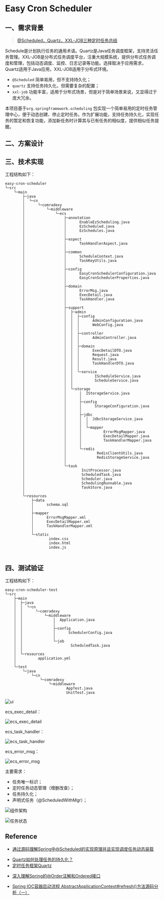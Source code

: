 # Easy Cron Scheduler

## 一、需求背景

> [@Scheduled，Quartz，XXL-JOB三种定时任务总结](https://blog.csdn.net/m0_72075879/article/details/134794515)

Schedule是计划执行任务的通用术语。Quartz是Java任务调度框架，支持灵活任务管理。XXL-JOB是分布式任务调度平台，注重大规模系统，提供分布式任务调度和管理，包括动态调度、监控、日志记录等功能。选择取决于应用需求，Quartz适用于Java应用，XXL-JOB适用于分布式环境。

- `@Scheduled` 简单易用，但不支持持久化；
- `quartz` 支持任务持久化，但需要复杂的配置；
- `xxl-job` 功能丰富，适用于分布式场景，但是对于简单场景来说，又显得过于庞大冗余。

本项目基于`org.springframework.scheduling` 包实现一个简单易用的定时任务管理中心，便于动态创建、停止定时任务。作为扩展功能，支持任务持久化，实现任务的暂定和恢复功能，添加新任务时计算其与已有任务的相似度，提供相似任务提醒。



## 二、方案设计







## 三、技术实现

工程结构如下：

```
easy-cron-scheduler
└─src
    └─main
        ├─java
        │  └─cn
        │      └─comradexy
        │          └─middleware
        │              └─ecs
        │                  ├─annotation
        │                  │      EnableEzScheduling.java
        │                  │      EzScheduled.java
        │                  │      EzSchedules.java
        │                  │
        │                  ├─aspect
        │                  │      TaskHandlerAspect.java
        │                  │
        │                  ├─common
        │                  │      ScheduleContext.java
        │                  │      TaskKeyUtils.java
        │                  │
        │                  ├─config
        │                  │      EasyCronSchedulerConfiguration.java
        │                  │      EasyCronSchedulerProperties.java
        │                  │
        │                  ├─domain
        │                  │      ErrorMsg.java
        │                  │      ExecDetail.java
        │                  │      TaskHandler.java
        │                  │
        │                  ├─support
        │                  │  ├─admin
        │                  │  │  ├─config
        │                  │  │  │      AdminConfiguration.java
        │                  │  │  │      WebConfig.java
        │                  │  │  │
        │                  │  │  ├─controller
        │                  │  │  │      AdminController.java
        │                  │  │  │
        │                  │  │  ├─domain
        │                  │  │  │      ExecDetailDTO.java
        │                  │  │  │      Request.java
        │                  │  │  │      Result.java
        │                  │  │  │      TaskHandlerDTO.java
        │                  │  │  │
        │                  │  │  └─service
        │                  │  │          IScheduleService.java
        │                  │  │          ScheduleService.java
        │                  │  │
        │                  │  └─storage
        │                  │      │  IStorageService.java
        │                  │      │
        │                  │      ├─config
        │                  │      │      StorageConfiguration.java
        │                  │      │
        │                  │      ├─jdbc
        │                  │      │  │  JdbcStorageService.java
        │                  │      │  │
        │                  │      │  └─mapper
        │                  │      │          ErrorMsgMapper.java
        │                  │      │          ExecDetailMapper.java
        │                  │      │          TaskHandlerMapper.java
        │                  │      │
        │                  │      └─redis
        │                  │              RedisClientUtils.java
        │                  │              RedisStorageService.java
        │                  │
        │                  └─task
        │                          InitProcessor.java
        │                          ScheduledTask.java
        │                          Scheduler.java
        │                          SchedulingRunnable.java
        │                          TaskStore.java
        │
        └─resources
            ├─data
            │      schema.sql
            │
            ├─mapper
            │      ErrorMsgMapper.xml
            │      ExecDetailMapper.xml
            │      TaskHandlerMapper.xml
            │
            └─static
                    index.css
                    index.html
                    index.js
           
```





## 四、测试验证

工程结构如下：

```
easy-cron-scheduler-test
└─src
    ├─main
    │  ├─java
    │  │  └─cn
    │  │      └─comradexy
    │  │          └─middleware
    │  │              │  Application.java
    │  │              │
    │  │              ├─config
    │  │              │      SchedulerConfig.java
    │  │              │
    │  │              └─job
    │  │                      ScheduledTask.java
    │  │
    │  └─resources
    │          application.yml
    │
    └─test
        └─java
            └─cn
                └─comradexy
                    └─middleware
                            AppTest.java
                            UnitTest.java

```



![ui](./assets/ui.png)

ecs_exec_detail：

![ecs_exec_detail](./assets/ecs_exec_detail.png)

ecs_task_handler：

![ecs_task_handler](./assets/ecs_task_handler.png)

ecs_error_msg：

![ecs_error_msg](./assets/ecs_error_msg.png)



主要需求：

- 任务唯一标识；
- 定时任务动态管理（增删改查）；
- 任务持久化；
- 声明式任务（@ScheduledWithMgr）；



![组件架构](./assets/structure.png)



![任务状态](./assets/ExecState.png)





 

## Reference

<span id="Scheduled的实现原理"></span>

- [通过源码理解Spring中@Scheduled的实现原理并且实现调度任务动态装载](https://www.cnblogs.com/throwable/p/12616945.html)

<span id="Quartz"></span>

- [Quartz如何处理任务的持久化？](https://blog.csdn.net/u012680662/article/details/136927337#:~:text=Quartz%E9%80%9A%E8%BF%87%E9%9B%86%E6%88%90%E6%95%B0%E6%8D%AE%E5%BA%93%E6%94%AF%E6%8C%81%E6%9D%A5%E5%AE%9E%E7%8E%B0%E4%BB%BB%E5%8A%A1%E7%9A%84%E6%8C%81%E4%B9%85%E5%8C%96%E3%80%82,%E5%85%B7%E4%BD%93%E6%9D%A5%E8%AF%B4%EF%BC%8CQuartz%E4%BD%BF%E7%94%A8JobStore%E6%9D%A5%E5%AD%98%E5%82%A8%E5%92%8C%E7%AE%A1%E7%90%86%E4%BB%BB%E5%8A%A1%E7%9A%84%E7%9B%B8%E5%85%B3%E4%BF%A1%E6%81%AF%EF%BC%8C%E5%8C%85%E6%8B%AC%E4%BB%BB%E5%8A%A1%E7%9A%84%E5%AE%9A%E4%B9%89%E3%80%81%E7%8A%B6%E6%80%81%E3%80%81%E8%A7%A6%E5%8F%91%E5%99%A8%E7%9A%84%E8%AE%BE%E7%BD%AE%E7%AD%89%E3%80%82%20%E9%80%9A%E8%BF%87%E5%B0%86%E8%BF%99%E4%BA%9B%E4%BF%A1%E6%81%AF%E5%AD%98%E5%82%A8%E5%9C%A8%E6%95%B0%E6%8D%AE%E5%BA%93%E4%B8%AD%EF%BC%8CQuartz%E8%83%BD%E5%A4%9F%E5%9C%A8%E7%B3%BB%E7%BB%9F%E9%87%8D%E5%90%AF%E6%88%96%E6%95%85%E9%9A%9C%E6%81%A2%E5%A4%8D%E5%90%8E%E9%87%8D%E6%96%B0%E5%8A%A0%E8%BD%BD%E4%BB%BB%E5%8A%A1%EF%BC%8C%E5%B9%B6%E7%A1%AE%E4%BF%9D%E4%BB%BB%E5%8A%A1%E8%83%BD%E5%A4%9F%E6%AD%A3%E7%A1%AE%E6%89%A7%E8%A1%8C%E3%80%82)
- [定时任务框架Quartz](https://cloud.tencent.com/developer/article/1947192)

<span id="理解@Order注解"></span>

- [深入理解Spring的@Order注解和Ordered接口](https://blog.csdn.net/zkc7441976/article/details/112548075)

<span id="Spring IOC容器启动流程"></span>

- [Spring IOC容器启动流程 AbstractApplicationContext#refresh()方法源码分析（一）](https://cloud.tencent.com/developer/article/1497793?from_column=20421&from=20421)
